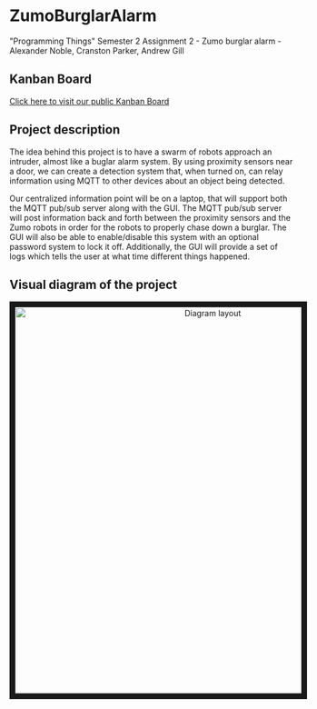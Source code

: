 # ZumoBurglarAlarm
"Programming Things" Semester 2 Assignment 2 - Zumo burglar alarm - Alexander Noble, Cranston Parker, Andrew Gill

## Kanban Board
[Click here to visit our public Kanban Board](https://trello.com/b/q4ofF3vc/zumo-burglar-alarm-project)

## Project description
The idea behind this project is to have a swarm of robots approach an intruder, almost like a buglar alarm system. By using proximity sensors near a door, we can create a detection system that, when turned on, can relay information using MQTT to other devices about an object being detected. 

Our centralized information point will be on a laptop, that will support both the MQTT pub/sub server along with the GUI. The MQTT pub/sub server will post information back and forth between the proximity sensors and the Zumo robots in order for the robots to properly chase down a burglar. The GUI will also be able to enable/disable this system with an optional password system to lock it off. Additionally, the GUI will provide a set of logs which tells the user at what time different things happened.

## Visual diagram of the project
<p align="center">
<img src="https://i.imgur.com/pcwJQI7.png" 
alt="Diagram layout" width="680" height="680" border="10" />
</p>
